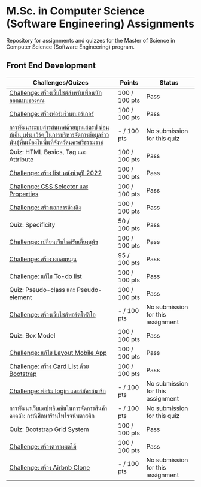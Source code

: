 ﻿# M.Sc. in Computer Science (Software Engineering) Assignments
Repository for assignments and quizzes for the Master of Science in Computer Science (Software Engineering) program.

## Front End Development
| Challenges/Quizes                                                                                 | Points       | Status                                  |
|-----------------------------------------------------------------------------------------------------------|--------------|-----------------------------------------|
| [Challenge: สร้างเว็บไซต์สำหรับเพื่อนนักออกแบบของคุณ](https://github.com/matpakke/MSc-CS-Software-Engineering-Assignments/blob/main/Front%20End%20Development/challenge-1.html)                                                   | 100 / 100 pts  | Pass       |
| [Challenge: สร้างฟอร์มร้านเบอร์เกอร์](https://github.com/matpakke/MSc-CS-Software-Engineering-Assignments/blob/main/Front%20End%20Development/challenge-3.html)                                                                     | 100 / 100 pts  | Pass       |
| [การพัฒนาระบบสารสนเทศด้วยบูทแสตรป ฟอนท์เอ็น เฟรมเวิร์ค ในการบริหารจัดการข้อมูลข้าวพันธุ์พื้นเมืองในพื้นที่จังหวัดนครศรีธรรมราช](https://github.com/matpakke/MSc-CS-Software-Engineering-Assignments/blob/main/Front%20End%20Development/challenge-15.html) | - / 100 pts  | No submission for this quiz             |
| Quiz: HTML Basics, Tag และ Attribute                                                                      | 100 / 100 pts  | Pass             |
| [Challenge: สร้าง list หนังน่าดูปี 2022](https://github.com/matpakke/MSc-CS-Software-Engineering-Assignments/blob/main/Front%20End%20Development/challenge-4.html)                                                                   | 100 / 100 pts  | Pass       |
| [Challenge: CSS Selector และ Properties](https://github.com/matpakke/MSc-CS-Software-Engineering-Assignments/blob/main/Front%20End%20Development/challenge-5.html)                                                                    | 100 / 100 pts  | Pass       |
| [Challenge: สร้างเอกสารอ้างอิง](https://github.com/matpakke/MSc-CS-Software-Engineering-Assignments/blob/main/Front%20End%20Development/challenge-6.html)                                                                            | 100 / 100 pts  | Pass             |
| Quiz: Specificity                                                                                         | 50 / 100 pts  | Pass             |
| [Challenge: เปลี่ยนเว็บไซต์รับเลี้ยงสุนัข](https://github.com/matpakke/MSc-CS-Software-Engineering-Assignments/blob/main/Front%20End%20Development/challenge-7.html)                                                                | 100 / 100 pts  | Pass       |
| [Challenge: สร้างวงกลมหมุน](https://github.com/matpakke/MSc-CS-Software-Engineering-Assignments/blob/main/Front%20End%20Development/challenge-8.html)                                                                               | 95 / 100 pts  | Pass       |
| [Challenge: แก้ไข To-do list](https://github.com/matpakke/MSc-CS-Software-Engineering-Assignments/blob/main/Front%20End%20Development/challenge-9.html)                                                                              | 100 / 100 pts  | Pass             |
| Quiz: Pseudo-class และ Pseudo-element                                                                     | 100 / 100 pts  | Pass             |
| [Challenge: สร้างเว็บไซต์พอร์ตโฟลิโอ](https://github.com/matpakke/MSc-CS-Software-Engineering-Assignments/blob/main/Front%20End%20Development/challenge-14.html)                                                                      | - / 100 pts  | No submission for this assignment       |
| Quiz: Box Model                                                                                           | 100 / 100 pts| Pass           |
| [Challenge: แก้ไข Layout Mobile App](https://github.com/matpakke/MSc-CS-Software-Engineering-Assignments/blob/main/Front%20End%20Development/challenge-10.html)                                                                       | 100 / 100 pts  | Pass       |
| [Challenge: สร้าง Card List ด้วย Bootstrap](https://github.com/matpakke/MSc-CS-Software-Engineering-Assignments/blob/main/Front%20End%20Development/challenge-11.html)                                                                | 100 / 100 pts  | Pass       |
| [Challenge: ฟอร์ม login และสมัครสมาชิก](https://github.com/matpakke/MSc-CS-Software-Engineering-Assignments/blob/main/Front%20End%20Development/challenge-12.html)                                                                    | - / 100 pts  | No submission for this assignment       |
| การพัฒนาเว็บแอปพลิเคชันในการจัดการสินค้าคงคลัง: กรณีศึกษาร้านไพโรจน์พลาสติก                         | - / 100 pts  | No submission for this quiz             |
| Quiz: Bootstrap Grid System                                                                               | 100 / 100 pts| Pass           |
| [Challenge: สร้างตารางผลไม้](https://github.com/matpakke/MSc-CS-Software-Engineering-Assignments/blob/main/Front%20End%20Development/challenge-2.html)                                                                               | 100 / 100 pts  | Pass       |
| [Challenge: สร้าง Airbnb Clone](https://github.com/matpakke/MSc-CS-Software-Engineering-Assignments/blob/main/Front%20End%20Development/challenge-13.html)                                                                             | - / 100 pts  | No submission for this assignment       |



















